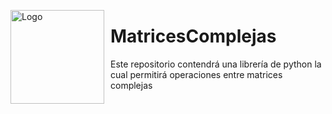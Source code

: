 <img src="https://upload.wikimedia.org/wikipedia/commons/2/2f/Escuela_Colombiana_de_Ingenier%C3%ADa_2.jpg"
     alt="Logo"
     style="float: left; margin-right: 10px;" width="150"/>

# <!-- font: verdana -->MatricesComplejas
Este repositorio contendrá una librería de python la cual permitirá operaciones entre matrices complejas
